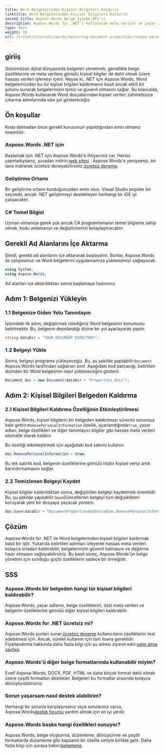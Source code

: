 ```yaml
---
title: Word Belgelerinden Kişisel Bilgileri Kaldırın
linktitle: Word Belgelerinden Kişisel Bilgileri Kaldırın
second_title: Aspose.Words Belge İşleme API'si
description: Aspose.Words for .NET'i kullanarak meta veriler ve yazar ayrıntıları da dahil olmak üzere kişisel bilgilerinizi Word belgelerinizden nasıl kaldıracağınızı öğrenin.
type: docs
weight: 10
url: /tr/net/tutorials/words/mastering-document-properties/remove-personal-information-word-document/
---
```

## giriiş

Günümüzün dijital dünyasında belgeleri yönetmek, genellikle belge özelliklerine ve meta verilere gömülü kişisel bilgiler de dahil olmak üzere hassas verileri işlemeyi içerir. Neyse ki, .NET için Aspose.Words, Word belgelerinizden bu tür kişisel bilgileri kaldırmanın basit ancak etkili bir yolunu sunarak belgelerinizin temiz ve güvenli olmasını sağlar. Bu kılavuzda, Aspose.Words kullanarak Word dosyalarından kişisel verileri zahmetsizce çıkarma adımlarında size yol göstereceğiz.

## Ön koşullar

Koda dalmadan önce gerekli kurulumun yapıldığından emin olmanız önemlidir:

### Aspose.Words .NET için

Başlamak için .NET için Aspose.Words'e ihtiyacınız var. Henüz yapmadıysanız, şuradan indirin:[web sitesi](https://releases.aspose.com/words/net/) . Aspose.Words'e yeniyseniz, bir tane indirerek ücretsiz deneyebilirsiniz.[ücretsiz deneme](https://releases.aspose.com/).

### Geliştirme Ortamı

Bir geliştirme ortamı kurduğunuzdan emin olun. Visual Studio popüler bir seçimdir, ancak .NET geliştirmeyi destekleyen herhangi bir IDE iyi çalışacaktır.

### C# Temel Bilgisi

Uzman olmanıza gerek yok ancak C# programlamanın temel bilgisine sahip olmak, kodu anlamanızı ve değiştirmenizi kolaylaştıracaktır.

## Gerekli Ad Alanlarını İçe Aktarma

Şimdi, gerekli ad alanlarını içe aktararak başlayalım. Bunlar, Aspose.Words ile çalışmamızı ve Word belgelerini uygulamamıza yüklememizi sağlayacak.

```csharp
using System;
using Aspose.Words;
```

Ad alanları içe aktarıldıktan sonra başlamaya hazırsınız.

## Adım 1: Belgenizi Yükleyin

### 1.1 Belgenize Giden Yolu Tanımlayın

İşlemdeki ilk adım, değiştirmek istediğiniz Word belgesinin konumunu belirtmektir. Bu, belgenin depolandığı dizine bir yol ayarlayarak yapılır.

```csharp
string dataDir = "YOUR DOCUMENT DIRECTORY";
```

### 1.2 Belgeyi Yükle

Sonra, belgeyi programa yükleyeceğiz. Bu, şu şekilde yapılabilir:`Document` Aspose.Words tarafından sağlanan sınıf. Aşağıdaki kod parçacığı, belirtilen dizinden bir Word belgesinin nasıl yükleneceğini gösterir.

```csharp
Document doc = new Document(dataDir + "Properties.docx");
```

## Adım 2: Kişisel Bilgileri Belgeden Kaldırma

### 2.1 Kişisel Bilgileri Kaldırma Özelliğinin Etkinleştirilmesi

 Aspose.Words, kişisel bilgilerin bir belgeden kaldırılması sürecini sorunsuz hale getirir.`RemovePersonalInformation` özellik, ayarlandığında`true`, yazar adları, belge özellikleri ve diğer tanımlayıcı bilgiler gibi hassas meta verileri otomatik olarak kaldırır.

Bu özelliği etkinleştirmek için aşağıdaki kod satırını kullanın:

```csharp
doc.RemovePersonalInformation = true;
```

Bu tek satırlık kod, belgenin özelliklerine gömülü hiçbir kişisel veriyi artık barındırmamasını sağlar.

### 2.2 Temizlenen Belgeyi Kaydet

 Kişisel bilgiler kaldırıldıktan sonra, değiştirilen belgeyi kaydetmek önemlidir. Bu, şu şekilde yapılabilir:`Save`Güncellenen belgeyi tüm değişiklikleri koruyarak yeni bir dosyaya yazacak yöntem.

```csharp
doc.Save(dataDir + "DocumentPropertiesAndVariables.RemovePersonalInformation.docx");
```

## Çözüm

Aspose.Words for .NET ile Word belgelerinden kişisel bilgileri kaldırmak basit bir iştir. Yukarıda belirtilen adımları izleyerek hassas meta verileri kolayca ortadan kaldırabilir, belgelerinizin güvenli kalmasını ve dağıtıma hazır olmasını sağlayabilirsiniz. Bu basit süreç, Aspose.Words'ün belge yönetimi için sunduğu güçlü özelliklerin sadece bir örneğidir.

## SSS

### Aspose.Words bir belgeden hangi tür kişisel bilgileri kaldırabilir?

Aspose.Words, yazar adlarını, belge özelliklerini, özel meta verileri ve belgenin özelliklerine gömülü diğer kişisel bilgileri kaldırabilir.

### Aspose.Words for .NET ücretsiz mi?

 Aspose.Words şunları sunar:[ücretsiz deneme](https://releases.aspose.com/) kullanıcıların özelliklerini test edebilmesi için. Ancak, sürekli kullanım için tam lisans gereklidir. Fiyatlandırma hakkında daha fazla bilgi için şu adresi ziyaret edin:[satın alma sayfası](https://purchase.aspose.com/buy).

### Aspose.Words'ü diğer belge formatlarında kullanabilir miyim?

Evet! Aspose.Words, DOCX, PDF, HTML ve daha birçok format dahil olmak üzere çeşitli formatları destekler. Belgeleri bu formatlar arasında kolayca dönüştürebilirsiniz.

### Sorun yaşarsam nasıl destek alabilirim?

 Herhangi bir sorunla karşılaşırsanız veya sorularınız varsa, Aspose.Words[destek forumu](https://forum.aspose.com/c/words/8) yardım almak için en iyi yerdir.

### Aspose.Words başka hangi özellikleri sunuyor?

 Aspose.Words, belge oluşturma, düzenleme, dönüştürme ve çeşitli formatlarda düzenleme gibi kapsamlı bir özellik setiyle birlikte gelir. Daha fazla bilgi için şuraya bakın:[belgeleme](https://reference.aspose.com/words/net/).